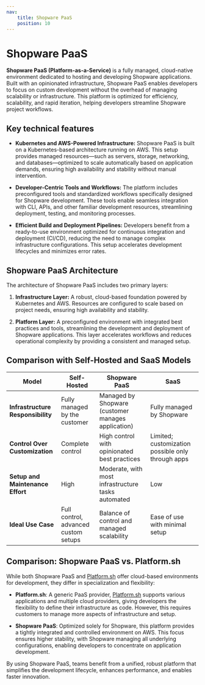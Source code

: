 ```yaml
---
nav:
    title: Shopware PaaS
    position: 10
---
```


# Shopware PaaS

**Shopware PaaS (Platform-as-a-Service)** is a fully managed, cloud-native environment dedicated to hosting and developing Shopware applications. Built with an opinionated infrastructure, Shopware PaaS enables developers to focus on custom development without the overhead of managing scalability or infrastructure. This platform is optimized for efficiency, scalability, and rapid iteration, helping developers streamline Shopware project workflows.

## Key technical features

- **Kubernetes and AWS-Powered Infrastructure:** Shopware PaaS is built on a Kubernetes-based architecture running on AWS. This setup provides managed resources—such as servers, storage, networking, and databases—optimized to scale automatically based on application demands, ensuring high availability and stability without manual intervention.

- **Developer-Centric Tools and Workflows:** The platform includes preconfigured tools and standardized workflows specifically designed for Shopware development. These tools enable seamless integration with CLI, APIs, and other familiar development resources, streamlining deployment, testing, and monitoring processes.

- **Efficient Build and Deployment Pipelines:** Developers benefit from a ready-to-use environment optimized for continuous integration and deployment (CI/CD), reducing the need to manage complex infrastructure configurations. This setup accelerates development lifecycles and minimizes error rates.

## Shopware PaaS Architecture

The architecture of Shopware PaaS includes two primary layers:

1. **Infrastructure Layer:** A robust, cloud-based foundation powered by Kubernetes and AWS. Resources are configured to scale based on project needs, ensuring high availability and stability.

2. **Platform Layer:** A preconfigured environment with integrated best practices and tools, streamlining the development and deployment of Shopware applications. This layer accelerates workflows and reduces operational complexity by providing a consistent and managed setup.

## Comparison with Self-Hosted and SaaS Models

| **Model**              | **Self-Hosted**                                      | **Shopware PaaS**                                              | **SaaS**                                        |
|--------------------|------------------------------------------------------|-----------------------------------------------------------------|-------------------------------------------------|
| **Infrastructure Responsibility** | Fully managed by the customer                     | Managed by Shopware (customer manages application) | Fully managed by Shopware                       |
| **Control Over Customization**    | Complete control                                   | High control with opinionated best practices        | Limited; customization possible only through apps |
| **Setup and Maintenance Effort**  | High                                              | Moderate, with most infrastructure tasks automated | Low                                             |
| **Ideal Use Case**                | Full control, advanced custom setups               | Balance of control and managed scalability         | Ease of use with minimal setup                   |

## Comparison: Shopware PaaS vs. Platform.sh

While both Shopware PaaS and [Platform.sh](https://developer.shopware.com/docs/products/paas/) offer cloud-based environments for development, they differ in specialization and flexibility:

- **Platform.sh**: A generic PaaS provider, [Platform.sh](https://developer.shopware.com/docs/products/paas/) supports various applications and multiple cloud providers, giving developers the flexibility to define their infrastructure as code. However, this requires customers to manage more aspects of infrastructure and setup.

- **Shopware PaaS**: Optimized solely for Shopware, this platform provides a tightly integrated and controlled environment on AWS. This focus ensures higher stability, with Shopware managing all underlying configurations, enabling developers to concentrate on application development.

By using Shopware PaaS, teams benefit from a unified, robust platform that simplifies the development lifecycle, enhances performance, and enables faster innovation.
